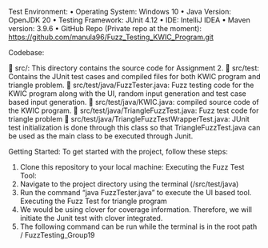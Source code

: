 Test Environment:
•	Operating System: Windows 10
•	Java Version: OpenJDK 20
•	Testing Framework: JUnit 4.12
•	IDE: IntelliJ IDEA
•	Maven version: 3.9.6
•	GitHub Repo (Private repo at the moment): https://github.com/manula96/Fuzz_Testing_KWIC_Program.git

Codebase:

	src/: This directory contains the source code for Assignment 2.
	src/test: Contains the JUnit test cases and compiled files for both KWIC program and triangle problem.
	src/test/java/FuzzTester.java: Fuzz testing code for the KWIC program along with the UI, random input generation and test case based input generation.
	src/test/java/KWIC.java: compiled source code of the KWIC program.
	src/test/java/TriangleFuzzTest.java: Fuzz test code for triangle problem
	src/test/java/TriangleFuzzTestWrapperTest.java: JUnit test initialization is done through this class so that TriangleFuzzTest.java can be used as the main class to be executed through Junit.


Getting Started:
To get started with the project, follow these steps:
1.	Clone this repository to your local machine:
      Executing the Fuzz Test Tool:
2.	Navigate to the project directory using the terminal (/src/test/java)
3.	Run the command “java FuzzTester.java” to execute the UI based tool.
      Executing the Fuzz Test for triangle program
4.	We would be using clover for coverage information. Therefore, we will initiate the Junit test with clover integrated.
5.	The following command can be run while the terminal is in the root path / FuzzTesting_Group19
